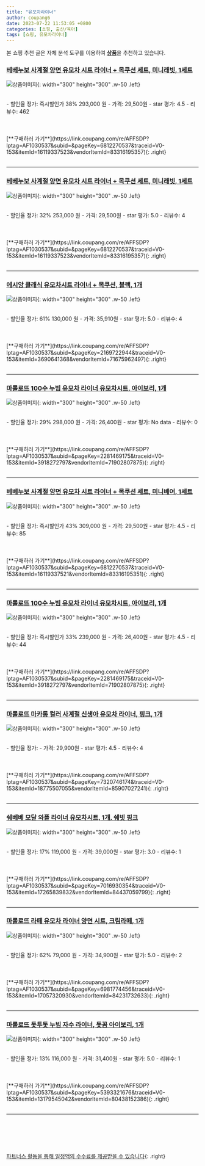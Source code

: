 ```yaml
---
title: "유모차라이너"
author: coupang6
date: 2023-07-22 11:53:05 +0800
categories: [쇼핑, 출산/육아]
tags: [쇼핑, 유모차라이너]
---
```


본 쇼핑 추천 글은 자체 분석 도구를 이용하여 [**상품**](https://link.coupang.com/a/bao1ui)을 추천하고 있습니다.

### [베베누보 사계절 양면 유모차 시트 라이너 + 목쿠션 세트, 미니래빗, 1세트](https://link.coupang.com/re/AFFSDP?lptag=AF1030537&subid=&pageKey=6812270537&traceid=V0-153&itemId=16119337523&vendorItemId=83316195357)

![상품이미지](https://thumbnail10.coupangcdn.com/thumbnails/remote/230x230ex/image/retail/images/2022/09/30/13/3/3cb38825-cb7d-406c-98e1-6bd0103a58f7.jpg){: width="300" height="300" .w-50 .left}


<br>
- 할인율 정가: 즉시할인가 38%  293,000   원
- 가격: 29,500원
- star 평가: 4.5
- 리뷰수: 462
<br>
<br>
<br>
<br>
[**구매하러 가기**](https://link.coupang.com/re/AFFSDP?lptag=AF1030537&subid=&pageKey=6812270537&traceid=V0-153&itemId=16119337523&vendorItemId=83316195357){: .right}
<br>
<br>

---

### [베베누보 사계절 양면 유모차 시트 라이너 + 목쿠션 세트, 미니래빗, 1세트](https://link.coupang.com/re/AFFSDP?lptag=AF1030537&subid=&pageKey=6812270537&traceid=V0-153&itemId=16119337523&vendorItemId=83316195357)

![상품이미지](https://thumbnail10.coupangcdn.com/thumbnails/remote/230x230ex/image/retail/images/2022/09/30/13/3/3cb38825-cb7d-406c-98e1-6bd0103a58f7.jpg){: width="300" height="300" .w-50 .left}


<br>
- 할인율 정가: 32%  253,000   원
- 가격: 29,500원
- star 평가: 5.0
- 리뷰수: 4
<br>
<br>
<br>
<br>
[**구매하러 가기**](https://link.coupang.com/re/AFFSDP?lptag=AF1030537&subid=&pageKey=6812270537&traceid=V0-153&itemId=16119337523&vendorItemId=83316195357){: .right}
<br>
<br>

---

### [에시앙 클래식 유모차시트 라이너 + 목쿠션, 블랙, 1개](https://link.coupang.com/re/AFFSDP?lptag=AF1030537&subid=&pageKey=2169722944&traceid=V0-153&itemId=3690641368&vendorItemId=71675962497)

![상품이미지](https://thumbnail8.coupangcdn.com/thumbnails/remote/230x230ex/image/retail/images/2020/09/28/9/9/787cdb5d-ed04-49ca-873b-ec1914d21ea0.jpg){: width="300" height="300" .w-50 .left}


<br>
- 할인율 정가: 61%  130,000   원
- 가격: 35,910원
- star 평가: 5.0
- 리뷰수: 4
<br>
<br>
<br>
<br>
[**구매하러 가기**](https://link.coupang.com/re/AFFSDP?lptag=AF1030537&subid=&pageKey=2169722944&traceid=V0-153&itemId=3690641368&vendorItemId=71675962497){: .right}
<br>
<br>

---

### [마롤로뜨 100수 누빔 유모차 라이너 유모차시트, 아이보리, 1개](https://link.coupang.com/re/AFFSDP?lptag=AF1030537&subid=&pageKey=2281469175&traceid=V0-153&itemId=3918272797&vendorItemId=71902807875)

![상품이미지](https://thumbnail7.coupangcdn.com/thumbnails/remote/230x230ex/image/retail/images/2020/10/22/17/4/845c6760-2ff9-4b54-9a91-a8ad842fb05b.jpg){: width="300" height="300" .w-50 .left}


<br>
- 할인율 정가: 29%  298,000   원
- 가격: 26,400원
- star 평가: No data
- 리뷰수: 0
<br>
<br>
<br>
<br>
[**구매하러 가기**](https://link.coupang.com/re/AFFSDP?lptag=AF1030537&subid=&pageKey=2281469175&traceid=V0-153&itemId=3918272797&vendorItemId=71902807875){: .right}
<br>
<br>

---

### [베베누보 사계절 양면 유모차 시트 라이너 + 목쿠션 세트, 미니베어, 1세트](https://link.coupang.com/re/AFFSDP?lptag=AF1030537&subid=&pageKey=6812270537&traceid=V0-153&itemId=16119337521&vendorItemId=83316195351)

![상품이미지](https://thumbnail8.coupangcdn.com/thumbnails/remote/230x230ex/image/retail/images/2022/09/30/13/4/cbe3aa7e-42ae-4f5e-bfc3-e12456fcbcd9.jpg){: width="300" height="300" .w-50 .left}


<br>
- 할인율 정가: 즉시할인가 43%  309,000   원
- 가격: 29,500원
- star 평가: 4.5
- 리뷰수: 85
<br>
<br>
<br>
<br>
[**구매하러 가기**](https://link.coupang.com/re/AFFSDP?lptag=AF1030537&subid=&pageKey=6812270537&traceid=V0-153&itemId=16119337521&vendorItemId=83316195351){: .right}
<br>
<br>

---

### [마롤로뜨 100수 누빔 유모차 라이너 유모차시트, 아이보리, 1개](https://link.coupang.com/re/AFFSDP?lptag=AF1030537&subid=&pageKey=2281469175&traceid=V0-153&itemId=3918272797&vendorItemId=71902807875)

![상품이미지](https://thumbnail7.coupangcdn.com/thumbnails/remote/230x230ex/image/retail/images/2020/10/22/17/4/845c6760-2ff9-4b54-9a91-a8ad842fb05b.jpg){: width="300" height="300" .w-50 .left}


<br>
- 할인율 정가: 즉시할인가 33%  239,000   원
- 가격: 26,400원
- star 평가: 4.5
- 리뷰수: 44
<br>
<br>
<br>
<br>
[**구매하러 가기**](https://link.coupang.com/re/AFFSDP?lptag=AF1030537&subid=&pageKey=2281469175&traceid=V0-153&itemId=3918272797&vendorItemId=71902807875){: .right}
<br>
<br>

---

### [마롤로뜨 마카롱 컬러 사계절 신생아 유모차 라이너, 핑크, 1개](https://link.coupang.com/re/AFFSDP?lptag=AF1030537&subid=&pageKey=7320746174&traceid=V0-153&itemId=18775507055&vendorItemId=85907027241)

![상품이미지](https://thumbnail9.coupangcdn.com/thumbnails/remote/230x230ex/image/retail/images/2023/05/08/17/8/cf05301e-918a-4d9b-8ce1-c0946610af5b.png){: width="300" height="300" .w-50 .left}


<br>
- 할인율 정가: 
- 가격: 29,900원
- star 평가: 4.5
- 리뷰수: 4
<br>
<br>
<br>
<br>
[**구매하러 가기**](https://link.coupang.com/re/AFFSDP?lptag=AF1030537&subid=&pageKey=7320746174&traceid=V0-153&itemId=18775507055&vendorItemId=85907027241){: .right}
<br>
<br>

---

### [쉐베베 모달 와플 라이너 유모차시트, 1개, 쉐빗 핑크](https://link.coupang.com/re/AFFSDP?lptag=AF1030537&subid=&pageKey=7016930354&traceid=V0-153&itemId=17265839832&vendorItemId=84437059799)

![상품이미지](https://thumbnail10.coupangcdn.com/thumbnails/remote/230x230ex/image/rs_quotation_api/u1h5t9b1/06132d8af9154d128b52abf2f08b4554.jpg){: width="300" height="300" .w-50 .left}


<br>
- 할인율 정가: 17%  119,000   원
- 가격: 39,000원
- star 평가: 3.0
- 리뷰수: 1
<br>
<br>
<br>
<br>
[**구매하러 가기**](https://link.coupang.com/re/AFFSDP?lptag=AF1030537&subid=&pageKey=7016930354&traceid=V0-153&itemId=17265839832&vendorItemId=84437059799){: .right}
<br>
<br>

---

### [마롤로뜨 라떼 유모차 라이너 양면 시트, 크림라떼, 1개](https://link.coupang.com/re/AFFSDP?lptag=AF1030537&subid=&pageKey=6981774456&traceid=V0-153&itemId=17057320930&vendorItemId=84231732633)

![상품이미지](https://thumbnail6.coupangcdn.com/thumbnails/remote/230x230ex/image/retail/images/2022/12/09/14/2/e900ed64-38a8-4bcc-a8bb-96bcf7bf011c.jpg){: width="300" height="300" .w-50 .left}


<br>
- 할인율 정가: 62%  79,000   원
- 가격: 34,900원
- star 평가: 5.0
- 리뷰수: 2
<br>
<br>
<br>
<br>
[**구매하러 가기**](https://link.coupang.com/re/AFFSDP?lptag=AF1030537&subid=&pageKey=6981774456&traceid=V0-153&itemId=17057320930&vendorItemId=84231732633){: .right}
<br>
<br>

---

### [마롤로뜨 돗투돗 누빔 자수 라이너, 돗꼼 아이보리, 1개](https://link.coupang.com/re/AFFSDP?lptag=AF1030537&subid=&pageKey=5393321676&traceid=V0-153&itemId=13179545042&vendorItemId=80438152386)

![상품이미지](https://thumbnail8.coupangcdn.com/thumbnails/remote/230x230ex/image/retail/images/2022/02/04/11/4/381dbfc1-0e50-424c-92d0-226e708d38fd.jpg){: width="300" height="300" .w-50 .left}


<br>
- 할인율 정가: 13%  116,000   원
- 가격: 31,400원
- star 평가: 5.0
- 리뷰수: 1
<br>
<br>
<br>
<br>
[**구매하러 가기**](https://link.coupang.com/re/AFFSDP?lptag=AF1030537&subid=&pageKey=5393321676&traceid=V0-153&itemId=13179545042&vendorItemId=80438152386){: .right}
<br>
<br>

---
<br><br><br><br><br> [파트너스 활동을 통해 일정액의 수수료를 제공받을 수 있습니다](https://link.coupang.com/a/bao1ui){: .right}